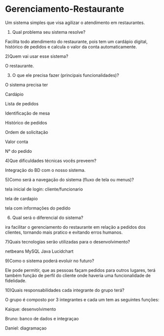 # Gerenciamento-Restaurante
Um sistema simples que visa agilizar o atendimento em restaurantes.

1) Qual problema seu sistema resolve? 

Facilita todo atendimento do restaurante, pois tem um cardápio digital, histórico de pedidos e calcula o valor da conta automaticamente. 

2)Quem vai usar esse sistema? 

O restaurante. 

3) O que ele precisa fazer (principais funcionalidades)? 

O sistema precisa ter 

Cardápio 

Lista de pedidos  

Identificação de mesa 

Histórico de pedidos 

Ordem de solicitação 

Valor conta 

N° do pedido 

 

4)Que dificuldades técnicas vocês preveem? 

Integração do BD com o nosso sistema. 
 
5)Como será a navegação do sistema (fluxo de tela ou menus)?

tela inicial de login: cliente/funcionario

tela de cardapio

tela com informações do pedido

6) Qual será o diferencial do sistema?

ira facilitar o gerenciamento do restaurante em relação a pedidos dos clientes, tornando mais pratico e evitando erros humanos.

7)Quais tecnologias serão utilizadas para o desenvolvimento?

netbeans
MySQL
Java
Lucidchart


9)Como o sistema poderá evoluir no futuro? 

Ele pode permitir, que as pessoas façam pedidos para outros lugares, terá também função de perfil do cliente onde haveria uma funcionalidade de fidelidade. 

10)Quais responsabilidades cada integrante do grupo terá? 

O grupo é composto por 3 integrantes e cada um tem as seguintes funções: 

Kaique: desenvolvimento  

Bruno: banco de dados e integraçao 

Daniel: diagramaçao  
